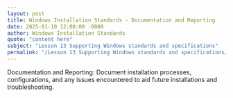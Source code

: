 ```yaml
---
layout: post
title: Windows Installation Standards - Documentation and Reporting
date: 2025-01-10 12:00:00 -0000
author: Windows Installation Standards
quote: "content here"
subject: "Lesson 13 Supporting Windows standards and specifications"
permalink: "/Lesson 13 Supporting Windows standards and specifications/Windows Installation Standards/Windows Installation Standards - Documentation and Reporting"
---
```


Documentation and Reporting: Document installation processes, configurations, and any issues encountered to aid future installations and troubleshooting.
